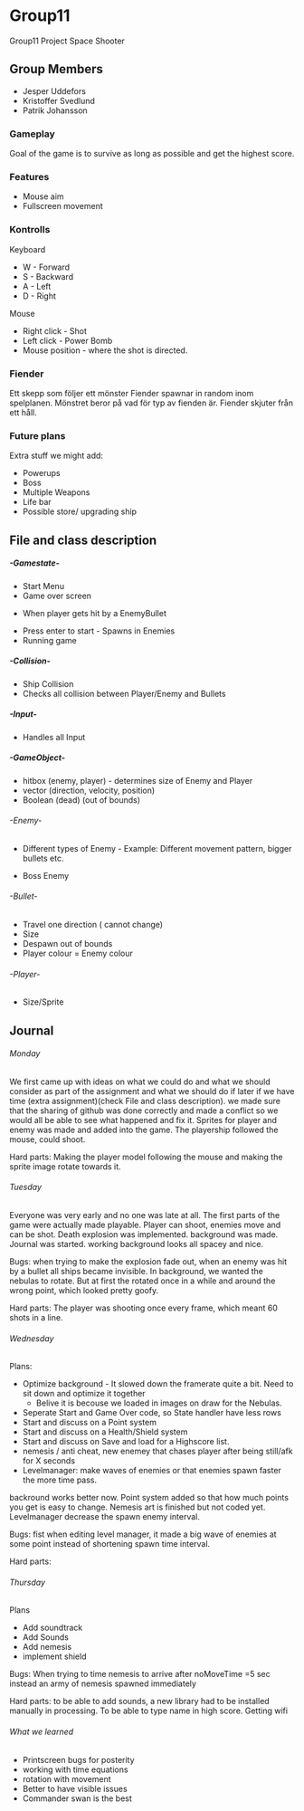# Group11
Group11 Project Space Shooter
## Group Members
+ Jesper Uddefors
+ Kristoffer Svedlund
+ Patrik Johansson


### Gameplay
Goal of the game is to survive as long as possible and get the highest score.

### Features
+ Mouse aim
+ Fullscreen movement


### Kontrolls
Keyboard
+ W - Forward
+ S - Backward
+ A - Left
+ D - Right

Mouse
+ Right click - Shot
+ Left click - Power Bomb
+ Mouse position - where the shot is directed.

### Fiender
Ett skepp som följer ett mönster Fiender spawnar in random inom spelplanen. Mönstret beror på vad för typ av fienden är.
 Fiender skjuter från ett håll.

### Future plans
Extra stuff we might add:
+ Powerups
+ Boss
+ Multiple Weapons
+ Life bar
+ Possible store/ upgrading ship

## File and class description

##### -Gamestate-
  + Start Menu
  + Game over screen
   - When player gets hit by a EnemyBullet
  + Press enter to start - Spawns in Enemies
  + Running game

##### -Collision-
  + Ship Collision
  + Checks all collision between Player/Enemy and Bullets

##### -Input-
  + Handles all Input

##### -GameObject-
  + hitbox (enemy, player) - determines size of Enemy and Player
  + vector (direction, velocity, position)
  + Boolean (dead) (out of bounds)

###### -Enemy-
  + Different types of Enemy - Example: Different movement pattern, bigger bullets etc.
   - Boss Enemy

###### -Bullet-
  + Travel one direction ( cannot change)
  + Size
  + Despawn out of bounds
  + Player colour \= Enemy colour


###### -Player-
  + Size/Sprite


## Journal

###### Monday
We first came up with ideas on what we could do and what we should consider as part of the assignment and what we should do if later if we have time (extra assignment)(check File and class description).
we made sure that the sharing of github was done correctly and made a conflict so we would all be able to see what happened and fix it.
Sprites for player and enemy was made and added into the game. The playership followed the mouse, could shoot.

Hard parts:  Making the player model following the mouse and making the sprite image rotate towards it.  

###### Tuesday
Everyone was very early and no one was late at all.
The first parts of the game were actually made playable. Player can shoot, enemies move and can be shot. Death explosion was implemented. background was made. Journal was started. working background looks all spacey and nice.

Bugs: when trying to make the explosion fade out, when an enemy was hit by a bullet all ships became invisible.
In background, we wanted the nebulas to rotate. But at first the rotated once in a while and around the wrong point, which looked pretty goofy.

Hard parts: The player was shooting once every frame, which meant 60 shots in a line.

###### Wednesday
Plans:
+ Optimize background - It slowed down the framerate quite a bit. Need to sit down and optimize it together
  + Belive it is becouse we loaded in images on draw for the Nebulas.
+ Seperate Start and Game Over code, so State handler have less rows
+ Start and discuss on a Point system
+ Start and discuss on a Health/Shield system
+ Start and discuss on Save and load for a Highscore list.
+ nemesis / anti cheat, new enemey that chases player after being still/afk for X seconds
+ Levelmanager: make waves of enemies or that enemies spawn faster the more time pass.


backround works better now. Point system added so that how much points you get is easy to change. Nemesis art is finished but not coded yet.  Levelmanager decrease the spawn enemy interval.  

Bugs: fist when editing level manager, it made a big wave of enemies at some point instead of shortening spawn time interval.   

Hard parts:


###### Thursday
Plans
+ Add soundtrack
+ Add Sounds
+ Add nemesis
+ implement shield

Bugs: When trying to time nemesis to arrive after noMoveTime =5 sec instead an army of nemesis spawned immediately

Hard parts: to be able to add sounds, a new library had to be installed manually in processing. To be able to type name in high score. Getting wifi   



###### What we learned
+ Printscreen bugs for posterity
+ working with time equations
+ rotation with movement
+ Better to have visible issues
+ Commander swan is the best
